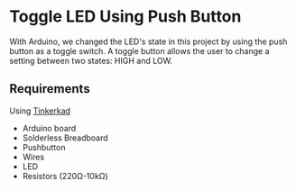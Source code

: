 # Toggle LED Using Push Button
With Arduino, we changed the LED's state in this project by using the push button as a toggle switch. A toggle button allows the user to change a setting between two states: HIGH and LOW.

## Requirements
Using [Tinkerkad](www.tinkercad.com)
*  Arduino board
* Solderless Breadboard
* Pushbutton 
* Wires
* LED
* Resistors (220Ω-10kΩ)
